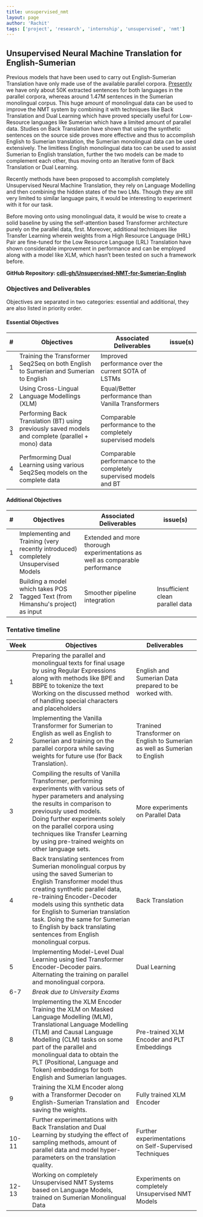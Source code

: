 ```yaml
---
title: unsupervised_nmt
layout: page
author: 'Rachit'
tags: ['project', 'research', 'internship', 'unsupervised', 'nmt']
---
```


## Unsupervised Neural Machine Translation for English-Sumerian

Previous models that have been used to carry out English-Sumerian Translation have only made use of the available parallel corpora. [Presently](https://github.com/cdli-gh/Unsupervised-NMT-for-Sumerian-English) we have only about 50K extracted sentences for both languages in the parallel corpora, whereas around 1.47M sentences in the Sumerian monolingual corpus. This huge amount of monolingual data can be used to improve the NMT system by combining it with techniques like Back Translation and Dual Learning which have proved specially useful for Low-Resource languages like Sumerian which have a limited amount of parallel data. Studies on Back Translation have shown that using the synthetic sentences on the source side proves more effective and thus to accomplish English to Sumerian translation, the Sumerian monolingual data can be used extensively. The limitless English monolingual data too can be used to assist Sumerian to English translation, further the two models can be made to complement each other, thus moving onto an Iterative form of Back Translation or Dual Learning.

Recently methods have been proposed to accomplish completely Unsupervised Neural Machine Translation, they rely on Language Modelling and then combining the hidden states of the two LMs. Though they are still very limited to similar language pairs, it would be interesting to experiment with it for our task.

Before moving onto using monolingual data, it would be wise to create a solid baseline by using the self-attention based Transformer architecture purely on the parallel data, first. Moreover, additional techniques like Transfer Learning wherein weights from a High Resource Language (HRL) Pair are fine-tuned for the Low Resource Language (LRL) Translation have shown considerable improvement in performance and can be employed along with a model like XLM, which hasn’t been tested on such a framework before.

**GitHub Repository: [cdli-gh/Unsupervised-NMT-for-Sumerian-English](https://github.com/cdli-gh/Unsupervised-NMT-for-Sumerian-English)**

### Objectives and Deliverables

Objectives are separated in two categories: essential and additional, they are also listed in priority order.

#### Essential Objectives

| \#  | Objectives                                                                                         | Associated Deliverables                                           | issue(s) |
| --- | -------------------------------------------------------------------------------------------------- | ----------------------------------------------------------------- | -------- |
| 1   | Training the Transformer Seq2Seq on both English to Sumerian and Sumerian to English               | Improved performance over the current SOTA of LSTMs               |          |
| 2   | Using Cross-Lingual Language Modellings (XLM)                                                      | Equal/Better performance than Vanilla Transformers                |          |
| 3   | Performing Back Translation (BT) using previously saved models and complete (parallel + mono) data | Comparable performance to the completely supervised models        |          |
| 4   | Perfmorming Dual Learning using various Seq2Seq models on the complete data                        | Comparable performance to the completely supervised models and BT |          |

#### Additional Objectives

| \#  | Objectives                                                                          | Associated Deliverables                                                       | issue(s) |
| --- | ----------------------------------------------------------------------------------- | ----------------------------------------------------------------------------- | -------- |
| 1   | Implementing and Training (very recently introduced) completely Unsupervised Models | Extended and more thorough experimentations as well as comparable performance |          |
| 2   | Building a model which takes POS Tagged Text (from Himanshu's project) as input | Smoother pipeline integration | Insufficient clean parallel data |

### Tentative timeline

| Week  | Objectives                                                                                                                                                                                                                                                                                                                                                               | Deliverables                                                               |
| ----- | ------------------------------------------------------------------------------------------------------------------------------------------------------------------------------------------------------------------------------------------------------------------------------------------------------------------------------------------------------------------------ | -------------------------------------------------------------------------- |
| 1     | Preparing the parallel and monolingual texts for final usage by using Regular Expressions along with methods like BPE and BBPE to tokenize the text <br> Working on the discussed method of handling special characters and placeholders  | English and Sumerian Data prepared to be worked with.  |
| 2   | Implementing the Vanilla Transformer for Sumerian to English as well as English to Sumerian and training on the parallel corpora while saving weights for future use (for Back Translation). | Tranined Transformer on English to Sumerian as well as Sumerian to English |
| 3     | Compiling the results of Vanilla Transformer, performing experiments with various sets of hyper parameters and analysing the results in comparison to previously used models. <br> Doing further experiments solely on the parallel corpora using techniques like Transfer Learning by using pre-trained weights on other language sets. | More experiments on Parallel Data |
| 4     | Back translating sentences from Sumerian monolingual corpus by using the saved Sumerian to English Transformer model thus creating synthetic parallel data, re-training Encoder-Decoder models using this synthetic data for English to Sumerian translation task. Doing the same for Sumerian to English by back translating sentences from English monolingual corpus. | Back Translation  |
| 5     | Implementing Model-Level Dual Learning using tied Transformer Encoder-Decoder pairs. Alternating the training on parallel and monolingual corpora.  | Dual Learning   |
| 6-7   | _Break due to University Exams_   |                                                                            |
| 8     | Implementing the XLM Encoder <br> Training the XLM on Masked Language Modelling (MLM), Translational Language Modelling (TLM) and Causal Language Modelling (CLM) tasks on some part of the parallel and monolingual data to obtain the PLT (Positional, Language and Token) embeddings for both English and Sumerian languages.   | Pre-trained XLM Encoder and PLT Embeddings |
| 9     | Training the XLM Encoder along with a Transformer Decoder on English-Sumerian Translation and saving the weights. | Fully trained XLM Encoder |
| 10-11 | Further experimentations with Back Translation and Dual Learning by studying the effect of sampling methods, amount of parallel data and model hyper-parameters on the translation quality.| Further experimentations on Self-Supervised Techniques |
| 12-13 | Working on completely Unsupervised NMT Systems based on Language Models, trained on Sumerian Monolingual Data | Experiments on completely Unsupervised NMT Models   |
